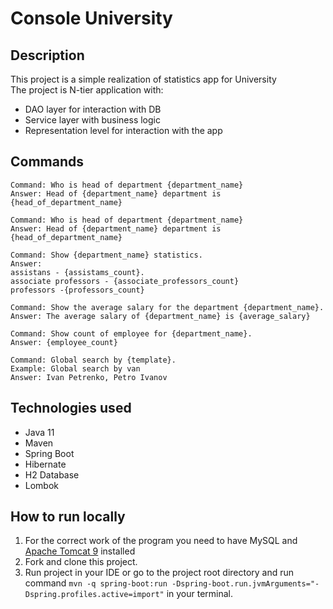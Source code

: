 # Console University
## Description
This project is a simple realization of statistics app for University<br/>
The project is N-tier application with:
- DAO layer for interaction with DB
- Service layer with business logic
- Representation level for interaction with the app<br/>

## Commands
```
Command: Who is head of department {department_name}
Answer: Head of {department_name} department is {head_of_department_name}
```

```
Command: Who is head of department {department_name}
Answer: Head of {department_name} department is {head_of_department_name}
```
```
Command: Show {department_name} statistics.
Answer: 
assistans - {assistams_count}.
associate professors - {associate_professors_count}
professors -{professors_count}
```

```
Command: Show the average salary for the department {department_name}.
Answer: The average salary of {department_name} is {average_salary}
```
```
Command: Show count of employee for {department_name}.
Answer: {employee_count}
```
```
Command: Global search by {template}.   
Example: Global search by van
Answer: Ivan Petrenko, Petro Ivanov
```
## Technologies used
- Java 11
- Maven
- Spring Boot
- Hibernate
- H2 Database
- Lombok

## How to run locally
1. For the correct work of the program you need to have MySQL and <a href="https://tomcat.apache.org/download-90.cgi">Apache Tomcat 9</a> installed
2. Fork and clone this project.
3. Run project in your IDE or go to the project root directory and run command `mvn -q spring-boot:run -Dspring-boot.run.jvmArguments="-Dspring.profiles.active=import"` in your terminal.
